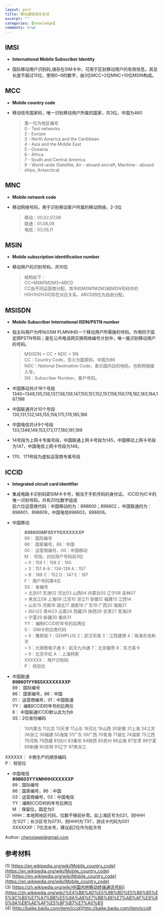 ```yaml
---
layout: post
title: 移动通信相关名词
excerpt: ""
categories: [knowledge]
comments: true
---
```


## IMSI

*	**International Mobile Subscriber Identity**

*	国际移动用户识别码,储存在SIM卡中，可用于区别移动用户的有效信息。其总长度不超过15位，使用0~9的数字，由3位MCC+2位MNC+10位MSIN构成。

## MCC

*	**Mobile country code**

*	移动信号国家码，唯一识别移动用户所属的国家，共3位，中国为460

	> 第一位为地区编号  
	> 0 - Test networks  
	> 2 - Europe  
	> 3 - North America and the Caribbean  
	> 4 - Asia and the Middle East  
	> 5 - Oceania  
	> 6 - Africa  
	> 7 - South and Central America  
	> 9 - World-wide (Satellite, Air - aboard aircraft, Maritime - aboard ships, Antarctica)  

## MNC

*	**Mobile network code**

*	移动网络号码，用于识别移动客户所属的移动网络，2-3位

	> 移动：00,02,07,08  
	> 联通：01,06,09  
	> 电信：03,05,11  

## MSIN

*	**Mobile subscription identification number**

*	移动用户的识别号码，共10位

	> 结构如下：  
	> CC+M0M1M2M3+ABCD  
	> CC由不同运营商分配，其中的M0M1M2M3和MDN号码中的H0H1H2H3可存在对应关系，ABCD四位为自由分配。

## MSISDN 
*	**Mobile Subscriber International ISDN/PSTN number**

*	指主叫用户为呼叫GSM PLMN中的一个移动用户所需拨的号码，作用同于固定网PSTN号码；是在公共电话网交换网络编号计划中，唯一能识别移动用户的号码。

	> MSISDN = CC + NDC + SN  
	> CC：Country Code，含义为国家码，中国为86  
	> NDC：National Destination Code，表示国内目的地码，也称网络接入号。  
	> SN：Subscriber Number，客户号码。

* 中国移动共计19个号段  
1340~1348,135,136,137,138,139,147,150,151,152,157,158,159,178,182,183,184,187,188

* 中国联通共计10个号段  
130,131,132,145,155,156,175,176,185,186

* 中国电信共计9个号段  
133,1349,149,153,173,177,180,181,189

* 14号段为上网卡专属号段，中国联通上网卡号段为145，中国移动上网卡号段为147，中国电信上网卡号段为149。

* 170、171号段为虚拟运营商专属号段

## ICCID

*	**Integrated circuit card identifier**

* 集成电路卡识别码即SIM卡卡号，相当于手机号码的身份证。 ICCID为IC卡的唯一识别号码，共有20位数字组成  
前六位运营商代码：中国移动的为：898600；898602 ，中国联通的为：898601、898609，中国电信898603，898606。

* 中国移动  
	> **898600MFSSYYGXXXXXXP**  
	> 89： 国际编号  
	> 86： 国家编号，86：中国  
	> 00： 运营商编号，00：中国移动  
	> M： 号段，对应用户号码前3位  
		> 0：159 1：158 2：150  
		> 3：151 4-9：134-139 A：157  
		> B：188 C：152 D：147 E：187  
	> F： 用户号码第4位  
	> SS： 省编号  
		> 北京01 天津02 河北03 山西04 内蒙古05 辽宁06 吉林07  
		> 黑龙江08 上海09 江苏10 浙江11 安徽12 福建13 江西14  
		> 山东15 河南16 湖北17 湖南18 广东19 广西20 海南21  
		> 四川22 贵州23 云南24 西藏25 陕西26 甘肃27 青海28  
		> 宁夏29 新疆30 重庆31  
	> YY： 编制ICCID时年号的后两位  
	> G： SIM卡供应商代码  
		> 0：雅斯拓 1：GEMPLUS 2：武汉天喻 3：江西捷德 4：珠海东信和平  
		> 5：大唐微电子通 6：航天九州通 7：北京握奇 8：东方英卡  
		> 9：北京华虹 A ：上海柯斯  
	> XXXXXX： 用户识别码  
	> P： 校验位

* 中国联通  
**898601YY8SSXXXXXXXXP**  
89： 国际编号  
86： 国家编号，86：中国  
01： 运营商编号，01：中国联通  
YY： 编制ICCID时年号的后两位  
8： 中国联通ICCID默认此为为8  
SS：2位省份编码  

	> 10内蒙古 11北京 13天津 17山东 18河北 19山西 30安徽 31上海 34江苏  
	> 36浙江 38福建 50海南 51广东 59广西 70青海 71湖北 74湖南 75江西  
	> 76河南 79西藏 81四川 83重庆 84陕西 85贵州 86云南 87甘肃 88宁夏  
	> 89新疆 90吉林 91辽宁 97黑龙江  
	
XXXXXX： 卡商生产的顺序编码  
P： 校验位  

* 中国电信  
**898603YYXMHHHXXXXXXP**  
89：国际编号  
86：国家编号，86：中国  
03：运营商编号，03：中国电信  
YY：编制ICCID时的年号后两位  
M ：保留位，固定为0  
HHH：本地网地区代码，位数不够前补零。如上海区号为021，则HHH为'021’；长沙区号为0731，则HHH为‘731’，测试卡代码为001  
XXXXXXP：7位流水号，建议前2位作为批次号  

Author: chenxiawei@gmail.com   

## 参考材料

(1) [https://en.wikipedia.org/wiki/Mobile_country_code](https://en.wikipedia.org/wiki/Mobile_country_code)   
(2) [https://en.wikipedia.org/wiki/Mobile_country_code](https://en.wikipedia.org/wiki/Mobile_country_code)  
(3) [https://zh.wikipedia.org/wiki/中国内地移动终端通讯号码](https://zh.wikipedia.org/wiki/%E4%B8%AD%E5%9B%BD%E5%86%85%E5%9C%B0%E7%A7%BB%E5%8A%A8%E7%BB%88%E7%AB%AF%E9%80%9A%E8%AE%AF%E5%8F%B7%E7%A0%81)  
(4) [http://baike.baidu.com/item/iccid](http://baike.baidu.com/item/iccid)  



